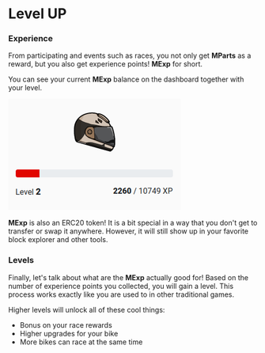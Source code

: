 # Level UP

### Experience

From participating and events such as races, you not only get **MParts** as a reward, but you also get experience points! **MExp** for short.

You can see your current **MExp** balance on the dashboard together with your level.

![](../.gitbook/assets/dashboard.png)

**MExp** is also an ERC20 token! It is a bit special in a way that you don't get to transfer or swap it anywhere. However, it will still show up in your favorite block explorer and other tools.

### Levels

Finally, let's talk about what are the **MExp** actually good for! Based on the number of experience points you collected, you will gain a level. This process works exactly like you are used to in other traditional games.

Higher levels will unlock all of these cool things:

* Bonus on your race rewards
* Higher upgrades for your bike
* More bikes can race at the same time
